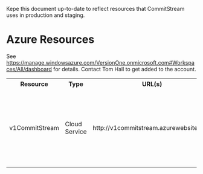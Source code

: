 Kepe this document up-to-date to reflect resources that CommitStream uses in production and staging.

# Azure Resources
See https://manage.windowsazure.com/VersionOne.onmicrosoft.com#Workspaces/All/dashboard for details. Contact Tom Hall to get added to the account.

<table>
  <tr>
    <th>Resource</th><th>Type</th><th>URL(s)</th><th>Notes</th>
  </tr>
  <tr>
    <td>v1CommitStream</td><td>Cloud Service</td><td>http://v1commitstream.azurewebsites.net</td><td>Not sure why this is a Cloud Service and not just a Web Site</td>
  </tr>
</table>
